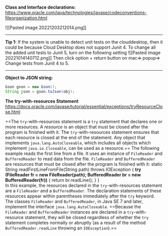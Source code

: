 **Class and Interface declarations:**
https://www.oracle.com/java/technologies/javase/codeconventions-fileorganization.html

![[Pasted image 20221203212014.png]]

--------

**Tip 1:**
If the system is unable to detect unit tests on the clouddesktop, then it could be because Cloud Desktop does not support Junit 4. To change all the added unit tests to Junit 5, turn on the following setting
![[Pasted image 20221014140712.png]]
Then click option + return button on mac=> popup=> Change tests from Junit 4 to 5. 

-------

**Object to JSON string:**
```java
Gson gson = new Gson();
String json = gson.toJson(obj);
```

**The try-with-resources Statement**
https://docs.oracle.com/javase/tutorial/essential/exceptions/tryResourceClose.html

==The `try`-with-resources statement is a `try` statement that declares one or more resources. A _resource_ is an object that must be closed after the program is finished with it. The `try`-with-resources statement ensures that each resource is closed at the end of the statement. Any object that implements `java.lang.AutoCloseable`, which includes all objects which implement `java.io.Closeable`, can be used as a resource.==
The following example reads the first line from a file. It uses an instance of `FileReader` and `BufferedReader` to read data from the file. `FileReader` and `BufferedReader` are resources that must be closed after the program is finished with it:
	static String readFirstLineFromFile(String path) throws IOException {
	    **try (FileReader fr = new FileReader(path);
	         BufferedReader br = new BufferedReader(fr))** {
	        return br.readLine();
	    }
	}	
In this example, the resources declared in the `try`-with-resources statement are a `FileReader` and a `BufferedReader`. The declaration statements of these resources appear within parentheses immediately after the `try` keyword. The classes `FileReader` and `BufferedReader`, in Java SE 7 and later, implement the interface `java.lang.AutoCloseable`. ==Because the `FileReader` and `BufferedReader` instances are declared in a `try`-with-resource statement, they will be closed regardless of whether the `try` statement completes normally or abruptly (as a result of the method `BufferedReader.readLine` throwing an `IOException`).==